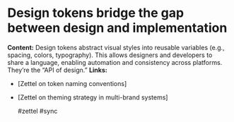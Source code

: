 # **Design tokens bridge the gap between design and implementation**
**Content:** Design tokens abstract visual styles into reusable variables (e.g., spacing, colors, typography). This allows designers and developers to share a language, enabling automation and consistency across platforms. They’re the “API of design.”
**Links:**
* [Zettel on token naming conventions]
* [Zettel on theming strategy in multi-brand systems]

  #zettel #sync
